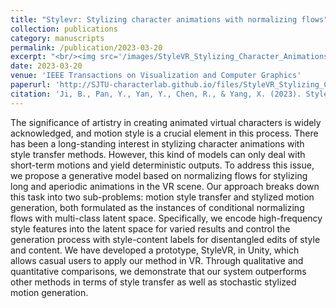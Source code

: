 ```yaml
---
title: "Stylevr: Stylizing character animations with normalizing flows"
collection: publications
category: manuscripts
permalink: /publication/2023-03-20
excerpt: "<br/><img src='/images/StyleVR_Stylizing_Character_Animations_With_Normalizing_Flows.png'>"
date: 2023-03-20
venue: 'IEEE Transactions on Visualization and Computer Graphics'
paperurl: 'http://SJTU-characterlab.github.io/files/StyleVR_Stylizing_Character_Animations_With_Normalizing_Flows.pdf'
citation: 'Ji, B., Pan, Y., Yan, Y., Chen, R., & Yang, X. (2023). Stylevr: Stylizing character animations with normalizing flows. IEEE Transactions on Visualization and Computer Graphics.'
---
```


The significance of artistry in creating animated virtual characters is widely acknowledged, and motion style is a crucial element in this process. There has been a long-standing interest in stylizing character animations with style transfer methods. However, this kind of models can only deal with short-term motions and yield deterministic outputs. To address this issue, we propose a generative model based on normalizing flows for stylizing long and aperiodic animations in the VR scene. Our approach breaks down this task into two sub-problems: motion style transfer and stylized motion generation, both formulated as the instances of conditional normalizing flows with multi-class latent space. Specifically, we encode high-frequency style features into the latent space for varied results and control the generation process with style-content labels for disentangled edits of style and content. We have developed a prototype, StyleVR, in Unity, which allows casual users to apply our method in VR. Through qualitative and quantitative comparisons, we demonstrate that our system outperforms other methods in terms of style transfer as well as stochastic stylized motion generation.
